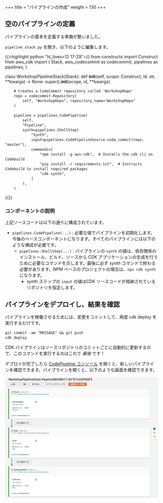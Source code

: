 +++
title = "パイプラインの作成"
weight = 130
+++

## 空のパイプラインの定義
パイプラインの基本を定義する準備が整いました。


`pipeline_stack.py` を開き、以下のように編集します。

{{<highlight python "hl_lines=12 17-29">}}
from constructs import Construct
from aws_cdk import (
    Stack,
    aws_codecommit as codecommit,
    pipelines as pipelines,
)

class WorkshopPipelineStack(Stack):
    def __init__(self, scope: Construct, id: str, **kwargs) -> None:
        super().__init__(scope, id, **kwargs)

        # Creates a CodeCommit repository called 'WorkshopRepo'
        repo = codecommit.Repository(
            self, "WorkshopRepo", repository_name="WorkshopRepo"
        )

        pipeline = pipelines.CodePipeline(
            self,
            "Pipeline",
            synth=pipelines.ShellStep(
                "Synth",
                input=pipelines.CodePipelineSource.code_commit(repo, "master"),
                commands=[
                    "npm install -g aws-cdk",  # Installs the cdk cli on Codebuild
                    "pip install -r requirements.txt",  # Instructs Codebuild to install required packages
                    "cdk synth",
                ]
            ),
        )
{{</highlight>}}

### コンポーネントの説明
上記ソースコードは以下の通りに構成されています。

* `pipelines.CodePipeline(...)` : 必要な値でパイプラインを初期化します。今後のベースコンポーネントになります。すべてのパイプラインには以下のような構成が必要です。
   * `pipelines.ShellStep(...)` : パイプラインの `synth` の値は、依存関係のインストール、ビルド、ソースから CDK アプリケーションの生成を行うために必要なコマンドを示します。最後に必ず *synth* コマンドで終わる必要があります。NPM ベースのプロジェクトの場合は、`npx cdk synth` になります。
      * synth ステップの `input` の値はCDK ソースコードが格納されているリポジトリを指定します。

## パイプラインをデプロイし、結果を確認
パイプラインを稼働させるためには、変更をコミットして、再度 cdk deploy を実行するだけです。

```
git commit -am "MESSAGE" && git push
cdk deploy
```

CDK パイプラインはソースリポジトリのコミットごとに自動的に更新するので、このコマンドを実行するのはこれで *最後* です！

デプロイが完了したら [CodePipeline コンソール](https://console.aws.amazon.com/codesuite/codepipeline/pipelines) を開くと、新しいパイプラインを確認できます。パイプラインを開くと、以下のような画面を確認できます。

![](./pipeline-init.png)

